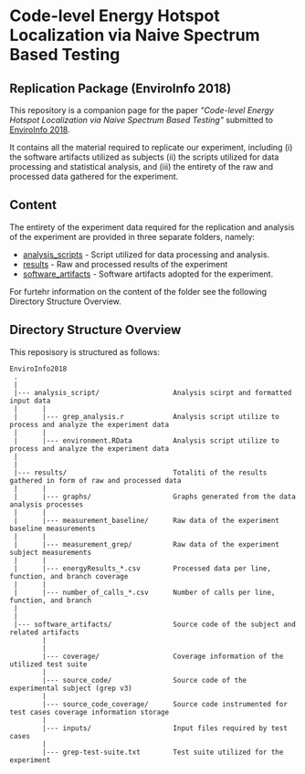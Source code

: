# Code-level Energy Hotspot Localization via Naive Spectrum Based Testing
## Replication Package (EnviroInfo 2018)
This repository is a companion page for the paper _"Code-level Energy Hotspot Localization via Naive Spectrum Based Testing"_ submitted to [EnviroInfo 2018](http://www.enviroinfo2018.eu/).

It contains all the material required to replicate our experiment, including (i) the software artifacts utilized as subjects (ii) the scripts utilized for data processing and statistical analysis, and (iii) the entirety of the raw and processed data gathered for the experiment.


Content
---------------
The entirety of the experiment data required for the replication and analysis of the experiment are provided in three separate folders, namely:

* [analysis_scripts](https://github.com/energyHotspots/EnviroInfo2018/tree/master/analysis_scripts) - Script utilized for data processing and analysis.
* [results](https://github.com/energyHotspots/EnviroInfo2018/tree/master/analysis_scripts) - Raw and processed results of the experiment
* [software_artifacts](https://github.com/energyHotspots/EnviroInfo2018/tree/master/software_artifacts) - Software artifacts adopted for the experiment.


For furtehr information on the content of the folder see the following Directory Structure Overview.

Directory Structure Overview
---------------
This reposisory is structured as follows:

    EnviroInfo2018
     .
     |     
     |--- analysis_script/                  Analysis scirpt and formatted input data
     |      |
     |      |--- grep_analysis.r            Analysis script utilize to process and analyze the experiment data
     |      |
     |      |--- environment.RData          Analysis script utilize to process and analyze the experiment data 
     |
     |
     |--- results/                          Totaliti of the results gathered in form of raw and processed data
     |      |
     |      |--- graphs/                    Graphs generated from the data analysis processes
     |      |
     |      |--- measurement_baseline/      Raw data of the experiment baseline measurements
     |      |
     |      |--- measurement_grep/          Raw data of the experiment subject measurements
     |      |
     |      |--- energyResults_*.csv        Processed data per line, function, and branch coverage
     |      |
     |      |--- number_of_calls_*.csv      Number of calls per line, function, and branch
     |
     |
     |--- software_artifacts/               Source code of the subject and related artifacts 
            |
            |
            |--- coverage/                  Coverage information of the utilized test suite
            |
            |--- source_code/               Source code of the experimental subject (grep v3)
            |
            |--- source_code_coverage/      Source code instrumented for test cases coverage information storage
            |
            |--- inputs/                    Input files required by test cases
            |
            |--- grep-test-suite.txt        Test suite utilized for the experiment
     
  
